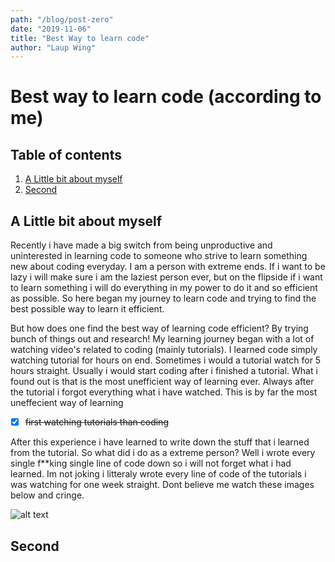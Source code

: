 ```yaml
---
path: "/blog/post-zero"
date: "2019-11-06"
title: "Best Way to learn code"
author: "Laup Wing"
---
```


# Best way to learn code (according to me)
## Table of contents
1. [A Little bit about myself](#a-little-bit-about-myself)
1. [Second](#second)

## A Little bit about myself
Recently i have made a big switch from being unproductive and uninterested in learning code to someone who strive to learn something new about coding everyday. I am a person with extreme ends. If i want to be lazy i will make sure i am the laziest person ever, but on the flipside if i want to learn something i will do everything in my power to do it and so efficient as possible. So here began my journey to learn code and trying to find the best possible way to learn it efficient.
  
But how does one find the best way of learning code efficient? By trying bunch of things out and research! My learning journey began with a lot of watching video's related to coding (mainly tutorials). I learned code simply watching tutorial for hours on end. Sometimes i would a tutorial watch for 5 hours straight. Usually i would start coding after i finished a tutorial. What i found out is that is the most unefficient way of learning ever. Always after the tutorial i forgot everything what i have watched. This is by far the most uneffecient way of learning
- [x] ~~first watching tutorials than coding~~

After this experience i have learned to write down the stuff that i learned from the tutorial. So what did i do as a extreme person? Well i wrote every single f**king single line of code down so i will not forget what i had learned. Im not joking i litteraly wrote every line of code of the tutorials i was watching for one week straight. Dont believe me watch these images below and cringe.

![alt text](http://via.placeholder.com/640x360)

## Second